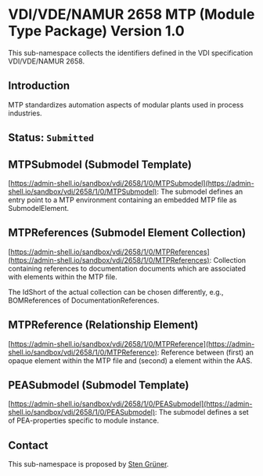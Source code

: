 # VDI/VDE/NAMUR 2658 MTP (Module Type Package) Version 1.0
This sub-namespace collects the identifiers defined in the VDI specification VDI/VDE/NAMUR 2658.

## Introduction

MTP standardizes automation aspects of modular plants used in process industries.

## Status: `Submitted`


## MTPSubmodel (Submodel Template)

[https://admin-shell.io/sandbox/vdi/2658/1/0/MTPSubmodel](https://admin-shell.io/sandbox/vdi/2658/1/0/MTPSubmodel): The submodel defines an entry point to a MTP environment containing an embedded MTP file as SubmodelElement.

## MTPReferences (Submodel Element Collection)

[https://admin-shell.io/sandbox/vdi/2658/1/0/MTPReferences](https://admin-shell.io/sandbox/vdi/2658/1/0/MTPReferences): Collection containing references to documentation documents which are associated with elements within the MTP file.

The IdShort of the actual collection can be chosen differently, e.g., BOMReferences of DocumentationReferences.

## MTPReference (Relationship Element)

[https://admin-shell.io/sandbox/vdi/2658/1/0/MTPReference](https://admin-shell.io/sandbox/vdi/2658/1/0/MTPReference): Reference between (first) an opaque element within the MTP file and (second) a element within the AAS.

## PEASubmodel (Submodel Template)

[https://admin-shell.io/sandbox/vdi/2658/1/0/PEASubmodel](https://admin-shell.io/sandbox/vdi/2658/1/0/PEASubmodel): The submodel defines a set of PEA-properties specific to module instance.


## Contact

This sub-namespace is proposed by [Sten Grüner](https://github.com/StenGruener).
